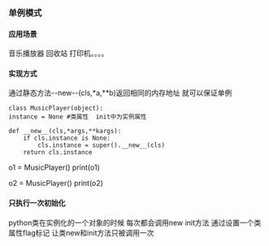 ### 单例模式

#### 应用场景

音乐播放器  回收站  打印机。。。。

#### 实现方式

通过静态方法--new--(cls,*a,**b)返回相同的内存地址  就可以保证单例 

    class MusicPlayer(object):
    instance = None #类属性  init中为实例属性

    def __new__(cls,*args,**kargs):
        if cls.instance is None:
            cls.instance = super().__new__(cls)
        return cls.instance
    





o1 = MusicPlayer()
print(o1)

o2 = MusicPlayer()
print(o2)

#### 只执行一次初始化
python类在实例化的一个对象的时候 每次都会调用new init方法  通过设置一个类属性flag标记  让类new和init方法只被调用一次